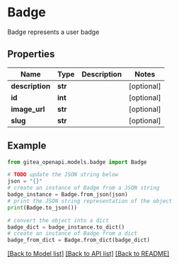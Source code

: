 # Badge

Badge represents a user badge

## Properties

Name | Type | Description | Notes
------------ | ------------- | ------------- | -------------
**description** | **str** |  | [optional] 
**id** | **int** |  | [optional] 
**image_url** | **str** |  | [optional] 
**slug** | **str** |  | [optional] 

## Example

```python
from gitea_openapi.models.badge import Badge

# TODO update the JSON string below
json = "{}"
# create an instance of Badge from a JSON string
badge_instance = Badge.from_json(json)
# print the JSON string representation of the object
print(Badge.to_json())

# convert the object into a dict
badge_dict = badge_instance.to_dict()
# create an instance of Badge from a dict
badge_from_dict = Badge.from_dict(badge_dict)
```
[[Back to Model list]](../README.md#documentation-for-models) [[Back to API list]](../README.md#documentation-for-api-endpoints) [[Back to README]](../README.md)


